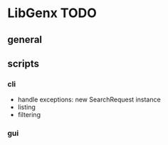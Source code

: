 # LibGenx TODO

## general

## scripts

### cli

- handle exceptions: new SearchRequest instance
- listing
- filtering

### gui
